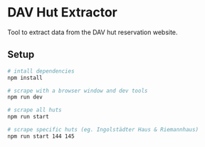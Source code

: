 # DAV Hut Extractor

Tool to extract data from the DAV hut reservation website.

## Setup

```sh
# intall dependencies
npm install

# scrape with a browser window and dev tools
npm run dev

# scrape all huts
npm run start

# scrape specific huts (eg. Ingolstädter Haus & Riemannhaus)
npm run start 144 145
```

